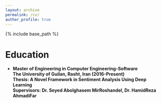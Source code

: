 ```yaml
---
layout: archive
permalink: /cv/
author_profile: true
---
```

{% include base_path %}
<h1>Education</h1>
<ul>
<li>
 <b>Master of Engineering in Computer Engineering-Software<b><br>
 The University of Guilan, Rasht, Iran (2016-Present)<br>
 Thesis: A Novel Framework in Sentiment Analysis Using Deep Learning<br>
 Supervisors: Dr. Seyed Abolghasem MirRoshandel, Dr. HamidReza AhmadiFar
</li>
</ul>
